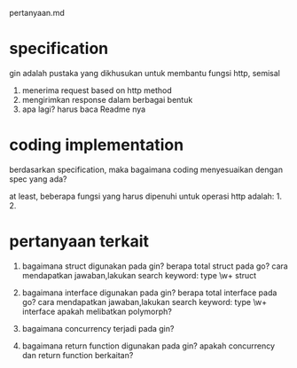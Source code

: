 pertanyaan.md


# specification
gin adalah pustaka yang dikhusukan untuk membantu fungsi http, semisal
1. menerima request based on http method
2. mengirimkan response dalam berbagai bentuk
3. apa lagi? harus baca Readme nya


# coding implementation
berdasarkan specification, maka bagaimana coding menyesuaikan dengan spec yang ada?

at least, beberapa fungsi yang harus dipenuhi untuk operasi http adalah:
1.
2.


# pertanyaan terkait
1. bagaimana struct digunakan pada gin?
berapa total struct pada go?
cara mendapatkan jawaban,lakukan search keyword:
type \w+ struct

2. bagaimana interface digunakan pada gin?
berapa total interface pada go?
cara mendapatkan jawaban,lakukan search keyword:
type \w+ interface
apakah melibatkan polymorph?

3. bagaimana concurrency terjadi pada gin?

4. bagaimana return function digunakan pada gin?
apakah concurrency dan return function berkaitan?

